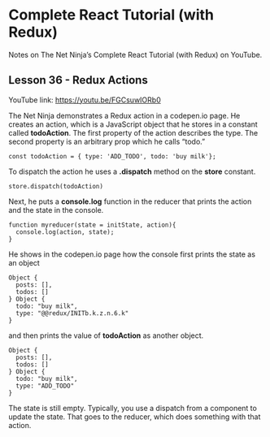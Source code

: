 # Complete React Tutorial (with Redux)

Notes on The Net Ninja’s Complete React Tutorial (with Redux) on YouTube.

## Lesson 36 - Redux Actions

YouTube link: https://youtu.be/FGCsuwIORb0

The Net Ninja demonstrates a Redux action in a codepen.io page. He creates an action, which is a JavaScript object that he stores in a constant called __todoAction__. The first property of the action describes the type. The second property is an arbitrary prop which he calls “todo.”

`const todoAction = { type: 'ADD_TODO', todo: 'buy milk'};`

To dispatch the action he uses a __.dispatch__ method on the __store__ constant.

`store.dispatch(todoAction)`

Next, he puts a __console.log__ function in the reducer that prints the action and the state in the console.
```
function myreducer(state = initState, action){
  console.log(action, state);
}
```
He shows in the codepen.io page how the console first prints the state as an object
```
Object {
  posts: [],
  todos: []
} Object {
  todo: "buy milk",
  type: "@@redux/INITb.k.z.n.6.k"
}
```
and then prints the value of __todoAction__ as another object.
```
Object {
  posts: [],
  todos: []
} Object {
  todo: "buy milk",
  type: "ADD_TODO"
}
```
The state is still empty. Typically, you use a dispatch from a component to update the state. That goes to the reducer, which does something with that action.
